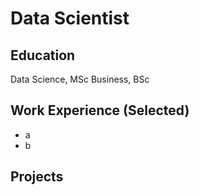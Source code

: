 # Data Scientist

## Education
Data Science, MSc
Business, BSc

## Work Experience (Selected)
* a
* b

## Projects

